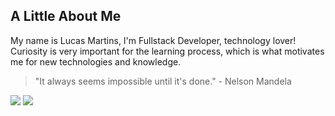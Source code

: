 ## A Little About Me

My name is Lucas Martins, I'm Fullstack Developer, technology lover!
Curiosity is very important for the learning process, which is what motivates me for new technologies and knowledge.

> "It always seems impossible until it's done." - Nelson Mandela
> 
![](https://github.com/pdpan0/github-stats/blob/master/generated/overview.svg)
![](https://github.com/pdpan0/github-stats/blob/master/generated/languages.svg)

###

